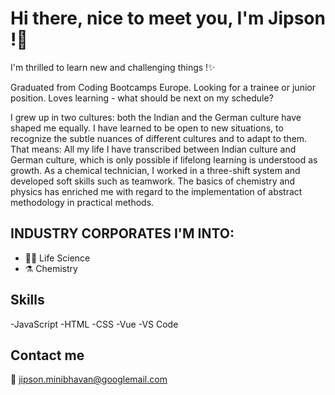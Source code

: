 # Hi there, nice to meet you, I'm Jipson !👋

I'm thrilled to learn new and challenging things !✨

Graduated from Coding Bootcamps Europe.
Looking for a trainee or junior position.
Loves learning - what should be next on my schedule? 

I grew up in two cultures: both the Indian and the German culture have shaped me equally. 
I have learned to be open to new situations, to recognize the subtle nuances of different cultures and to adapt to them. 
That means: All my life I have transcribed between Indian culture and German culture, which is only possible if lifelong learning is understood as growth. As a chemical technician, I worked in a three-shift system and developed soft skills such as teamwork.
The basics of chemistry and physics has enriched me with regard to the implementation of abstract methodology in practical methods.



## INDUSTRY CORPORATES I'M INTO:

- 👨‍🔬 Life Science
- ⚗️ Chemistry

## Skills

-JavaScript
-HTML
-CSS
-Vue
-VS Code

## Contact me

 📧 jipson.minibhavan@googlemail.com
 


